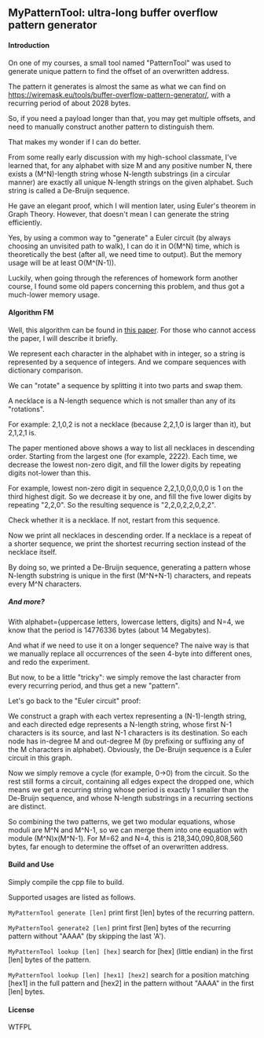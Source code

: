 ## MyPatternTool: ultra-long buffer overflow pattern generator 

#### Introduction

On one of my courses, a small tool named "PatternTool" was used to generate unique pattern to find the offset of an overwritten address.

The pattern it generates is almost the same as what we can find on https://wiremask.eu/tools/buffer-overflow-pattern-generator/, with a recurring period of about 2028 bytes.

So, if you need a payload longer than that, you may get multiple offsets, and need to manually construct another pattern to distinguish them.

That makes my wonder if I can do better.

From some really early discussion with my high-school classmate, I've learned that, for any alphabet with size M and any positive number N, there exists a (M^N)-length string whose N-length substrings (in a circular manner) are exactly all unique N-length strings on the given alphabet. Such string is called a De-Bruijn sequence.

He gave an elegant proof, which I will mention later, using Euler's theorem in Graph Theory. However, that doesn't mean I can generate the string efficiently.

Yes, by using a common way to "generate" a Euler circuit (by always choosing an unvisited path to walk), I can do it in O(M^N) time, which is theoretically the best (after all, we need time to output). But the memory usage will be at least O(M^(N-1)).

Luckily, when going through the references of homework form another course, I found some old papers concerning this problem, and thus got a much-lower memory usage.



#### Algorithm FM

Well, this algorithm can be found in [this paper](https://doi.org/10.1080/0025570X.1982.11976970 ). For those who cannot access the paper, I will describe it briefly.

We represent each character in the alphabet with in integer, so a string is represented by a sequence of integers. And we compare sequences with dictionary comparison.

We can "rotate" a sequence by splitting it into two parts and swap them. 

A necklace is a N-length sequence which is not smaller than any of its "rotations".

For example: 2,1,0,2 is not a necklace (because 2,2,1,0 is larger than it), but 2,1,2,1 is.

The paper mentioned above shows a way to list all necklaces in descending order. Starting from the largest one (for example, 2222). Each time, we decrease the lowest non-zero digit, and fill the lower digits by repeating digits not-lower than this.

For example, lowest non-zero digit in sequence 2,2,1,0,0,0,0,0 is 1 on the third highest digit. So we decrease it by one, and fill the five lower digits by repeating "2,2,0". So the resulting sequence is "2,2,0,2,2,0,2,2".

Check whether it is a necklace. If not, restart from this sequence.

Now we print all necklaces in descending order. If a necklace is a repeat of a shorter sequence, we print the shortest recurring section instead of the necklace itself.

By doing so, we printed a De-Bruijn sequence, generating a pattern whose N-length substring is unique in the first (M^N+N-1) characters, and repeats every M^N characters.



##### And more?

With alphabet={uppercase letters, lowercase letters, digits} and N=4, we know that the period is 14776336 bytes (about 14 Megabytes).

And what if we need to use it on a longer sequence? The naive way is that we manually replace all occurrences of the seen 4-byte into different ones, and redo the experiment.

But now, to be a little "tricky": we simply remove the last character from every recurring period, and thus get a new "pattern".

Let's go back to the "Euler circuit" proof:

We construct a graph with each vertex representing a (N-1)-length string, and each directed edge represents a N-length string, whose first N-1 characters is its source, and last N-1 characters is its destination. So each node has in-degree M and out-degree M (by prefixing or suffixing any of the M characters in alphabet). Obviously, the De-Bruijn sequence is a Euler circuit in this graph.

Now we simply remove a cycle (for example, 0->0) from the circuit. So the rest still forms a circuit, containing all edges expect the dropped one, which means we get a recurring string whose period is exactly 1 smaller than the De-Bruijn sequence, and whose N-length substrings in a recurring sections are distinct.

So combining the two patterns, we get two modular equations, whose moduli are M^N and M^N-1, so we can merge them into one equation with module (M^N)x(M^N-1). For M=62 and N=4, this is 218,340,090,808,560 bytes, far enough to determine the offset of an overwritten address.



#### Build and Use

Simply compile the cpp file to build.

Supported usages are listed as follows.

`MyPatternTool generate [len]` print first [len] bytes of the recurring pattern.

`MyPatternTool generate2 [len]` print first [len] bytes of the recurring pattern without "AAAA" (by skipping the last 'A').

`MyPatternTool lookup [len] [hex]` search for [hex] (little endian) in the first [len] bytes of the pattern.

`MyPatternTool lookup [len] [hex1] [hex2]` search for a position matching [hex1] in the full pattern and [hex2] in the pattern without "AAAA" in the first [len] bytes.



#### License

WTFPL